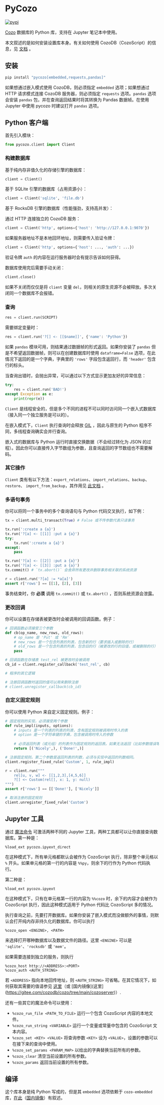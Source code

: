 # PyCozo

[![pypi](https://img.shields.io/pypi/v/pycozo)](https://pypi.org/project/pycozo/)

[Cozo](https://www.cozodb.org) 数据库的 Python 库，支持在 Jupyter 笔记本中使用。

本文叙述的是如何安装设置库本身。有关如何使用 CozoDB（CozoScript）的信息，见 [文档](https://docs.cozodb.org/zh_CN/latest/index.html) 。

## 安装

```bash
pip install "pycozo[embedded,requests,pandas]"
```

如果想通过嵌入模式使用 CozoDB，则必须指定 `embedded` 选项；如果想通过 HTTP 请求模式连接 CozoDB 服务器，则必须指定 `requests` 选项。`pandas` 选项会安装 `pandas` 包，并在查询返回结果时将其转换为 Pandas 数据帧。在使用 Jupyter 中使用 pycozo 时建议打开 `pandas` 选项。

## Python 客户端

首先引入模块：

```python
from pycozo.client import Client
```

### 构建数据库

基于纯内存非值久化的存储引擎的数据库：

```python
client = Client()
```

基于 SQLite 引擎的数据库（占用资源小）：

```python
client = Client('sqlite', 'file.db')
```

基于 RocksDB 引擎的数据库（性能强劲，支持高并发）：

通过 HTTP 连接独立的 CozoDB 服务：

```python
client = Client('http', options={'host': 'http://127.0.0.1:9070'})
```

如果服务器地址不是本地回环地址，则需要传入验证令牌：

```python
client = Client('http', options={'host': ..., 'auth': ...})
```

验证令牌 `auth` 的内容在运行服务器时会有提示告诉如何获得。

数据库使用完后需要手动关闭：

```python
client.close()
```

如果不关闭而仅仅是将 `client` 变量 `del`，则相关的原生资源不会被释放。多次关闭同一个数据库不会报错。

### 查询

```python
res = client.run(SCRIPT)
```

需要绑定变量时：

```python
res = client.run('?[] <- [[$name]]', {'name': 'Python'})
```

如果 `pandas` 模块可用，则结果通过数据帧的形式返回。如果你安装了 `pandas` 但是不希望返回数据帧，则可以在创建数据库时使用 `dataframe=False` 选项，在此情况下返回的是一个字典，字典里的 `'rows'` 字段包含返回行，而 `'header'` 包含行的标头。

当查询出错时，会抛出异常，可以通过以下方式显示更加友好的异常信息：

```python
try:
    res = client.run('BAD!')
except Exception as e:
    print(repr(e))
```

`Client` 是线程安全的，但是多个不同的进程不可以同时访问同一个嵌入式数据库（接入同一个独立服务是可以的）。

在嵌入模式下，`Client` 执行查询时会释放 [GIL](https://wiki.python.org/moin/GlobalInterpreterLock) ，因此与原生的 Python 程序不同，多线程查询确实会并行查询。

嵌入式的数据库与 Python 运行时直接交换数据（不会经过转化为 JSON 的过程）。因此你可以直接传入字节数组为参数，且查询返回的字节数组也不需要解码。


### 其它操作

`Client` 类有有以下方法：`export_relations`、`import_relations`、`backup`、`restore`、 `import_from_backup`，其作用见 [此文档](https://docs.cozodb.org/zh_CN/latest/nonscript.html) 。

### 多语句事务

你可以将同一个事务中的多个查询语句与 Python 代码交叉执行，如下例：

```python
tx = client.multi_transact(True) # False 或不传参数代表只读事务

tx.run(':create a {a}')
tx.run('?[a] <- [[1]] :put a {a}')
try:
    tx.run(':create a {a}')
except:
    pass

tx.run('?[a] <- [[2]] :put a {a}')
tx.run('?[a] <- [[3]] :put a {a}')
tx.commit() # `tx.abort()` 会舍弃所有更改并删除事务相关联的系统资源

r = client.run('?[a] := *a[a]')
assert r['rows'] == [[1], [2], [3]]
```

事务结束时，你 **必须** 调用 `tx.commit()` 或 `tx.abort()` ，否则系统资源会泄露。

### 更改回调

你可以设置在存储表被更改时会被调用的回调函数。例子：

```python
# 回调函数必须接受三个参数
def cb(op_name, new_rows, old_rows):
    # op_name 是 'Put' 或 'Rm'
    # new_rows 是一个包含列表的列表，包含新的行（要求插入或删除的行）
    # old_rows 是一个包含列表的列表，包含旧的行（被更改的行的旧值，或被删除的行）
    pass

# 回调函数在存储表 test_rel 被更改时会被调用
cb_id = client.register_callback('test_rel', cb)

# 程序的其它逻辑

# 注册回调函数时返回的值可以用来删除注册
# client.unregister_callback(cb_id)
```

### 自定义固定规则

你可以使用 Python 来自定义固定规则。例子：

```python
# 固定规则的实现，必须接受两个参数
def rule_impl(inputs, options):
    # inputs 是一个列表的列表的列表，含有固定规则被调用时传入的表
    # option 是一个字符串键的字典，包含被调用时传入的参数
    
    # 必须返回列表（或元组）的列表作为固定规则的返回表。如果无法返回（比如参数错误等），直接抛出异常即可。
    return [('Nicely',), ('Done!',)]

# 注册固定规则。第二个参数是返回列表的列数，必须与实现中返回的列数相同。
client.register_fixed_rule('Custom', 1, rule_impl)

r = client.run("""
    rel[u, v, w] <- [[1,2,3],[4,5,6]]
    ?[] <~ Custom(rel[], x: 1, y: null)
""")
assert r['rows'] == [['Done!'], ['Nicely']]

# 取消注册的固定规则
client.unregister_fixed_rule('Custom')
```

## Jupyter 工具

通过 [魔法命令](https://ipython.readthedocs.io/en/stable/interactive/magics.html) 可激活两种不同的 Jupyter 工具，两种工具都可以让你直接查询数据库。第一种是：

```
%load_ext pycozo.ipyext_direct
```

在这种模式下，所有单元格都默认会被作为 CozoScript 执行，除非整个单元格以 `%` 开头。如果单元格的第一行的内容是 `%%py`，则余下的行作为 Python 代码执行。

第二种是：

```
%load_ext pycozo.ipyext
```

在这种模式下，只有在单元格第一行的内容为 `%%cozo` 时，余下的内容才会被作为 CozoScript 执行，因此这种模式适用于 Python 代码比 CozoScript 多的情况。

执行查询之前，先要打开数据库。如果你安装了嵌入模式而没做额外的事情，则默认会打开纯内存非持久化的数据库。你可以执行

```
%cozo_open <ENGINE>, <PATH>
```

来选择打开哪种数据库以及数据文件的路径。这里 `<ENGINE>` 可以是 `'sqlite'`、`'rocksdb'` 或 `'mem'`。

如果需要连接到独立的服务，则执行

```
%cozo_host http://<ADDRESS>:<PORT>
%cozo_auth <AUTH_STRING>
```

若 `<ADDRESS>` 指向本地回传地址，则 `<AUTH_STRING>` 可省略。在其它情况下，如何获取其需要的值请参见 [这里](https://github.com/cozodb/cozo/blob/main/cozoserver/README-zh.md)（或 [国内镜像](这里](https://gitee.com/cozodb/cozo/tree/main/cozoserver)）.

还有一些其它的魔法命令可以使用：

* `%cozo_run_file <PATH_TO_FILE>` 运行一个包含 CozoScript 内容的本地文件。
* `%cozo_run_string <VARIABLE>` 运行一个变量或常量中包含的 CozoScript 文本内容。
* `%cozo_set <KEY> <VALUE>` 将查询参数 `<KEY>` 设为 `<VALUE>`，设置的参数可以在接下来的查询中使用。
* `%cozo_set_params <PARAM_MAP>` 以给出的字典替换当前所有的参数。
* `%cozo_clear` 清空当前设置的所有参数。
* `%cozo_params` 返回当前设置的所有参数。

## 编译

这个库本身是纯 Python 写成的，但是其 `embedded` 选项依赖于 `cozo-embedded` 库，[在此](https://github.com/cozodb/cozo/blob/main/cozo-lib-python/README-zh.md)（[国内镜像](https://gitee.com/cozodb/cozo/tree/main/cozo-lib-python)）有叙述。
